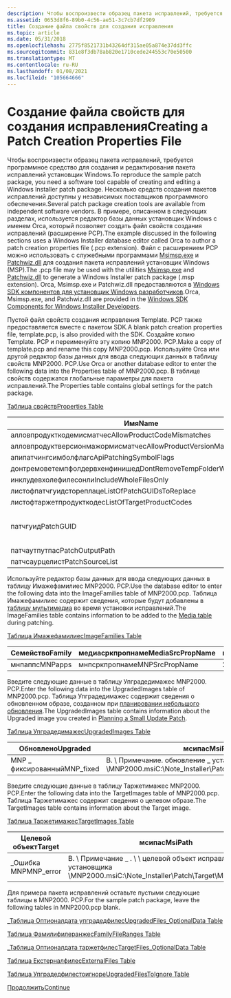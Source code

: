 ```yaml
---
description: Чтобы воспроизвести образец пакета исправлений, требуется программное средство для создания и редактирования пакета исправлений установщик Windows.
ms.assetid: 0653d8f6-89b0-4c56-ae51-3c7cb7df2909
title: Создание файла свойств для создания исправления
ms.topic: article
ms.date: 05/31/2018
ms.openlocfilehash: 2775f8521731b43264df315ae05a874e37dd3ffc
ms.sourcegitcommit: 831e8f3db78ab820e1710cede244553c70e50500
ms.translationtype: MT
ms.contentlocale: ru-RU
ms.lasthandoff: 01/08/2021
ms.locfileid: "105664666"
---
```

# <a name="creating-a-patch-creation-properties-file"></a><span data-ttu-id="8d250-103">Создание файла свойств для создания исправления</span><span class="sxs-lookup"><span data-stu-id="8d250-103">Creating a Patch Creation Properties File</span></span>

<span data-ttu-id="8d250-104">Чтобы воспроизвести образец пакета исправлений, требуется программное средство для создания и редактирования пакета исправлений установщик Windows.</span><span class="sxs-lookup"><span data-stu-id="8d250-104">To reproduce the sample patch package, you need a software tool capable of creating and editing a Windows Installer patch package.</span></span> <span data-ttu-id="8d250-105">Несколько средств создания пакетов исправлений доступны у независимых поставщиков программного обеспечения.</span><span class="sxs-lookup"><span data-stu-id="8d250-105">Several patch package creation tools are available from independent software vendors.</span></span> <span data-ttu-id="8d250-106">В примере, описанном в следующих разделах, используется редактор базы данных установщик Windows с именем Orca, который позволяет создать файл свойств создания исправлений (расширение PCP).</span><span class="sxs-lookup"><span data-stu-id="8d250-106">The example discussed in the following sections uses a Windows Installer database editor called Orca to author a patch creation properties file (.pcp extension).</span></span> <span data-ttu-id="8d250-107">Файл с расширением PCP можно использовать с служебными программами [Msimsp.exe](msimsp-exe.md) и [Patchwiz.dll](patchwiz-dll.md) для создания пакета исправлений установщик Windows (MSP).</span><span class="sxs-lookup"><span data-stu-id="8d250-107">The .pcp file may be used with the utilities [Msimsp.exe](msimsp-exe.md) and [Patchwiz.dll](patchwiz-dll.md) to generate a Windows Installer patch package (.msp extension).</span></span> <span data-ttu-id="8d250-108">Orca, Msimsp.exe и Patchwiz.dll предоставляются в [Windows SDK компонентов для установщик Windows разработчиков](platform-sdk-components-for-windows-installer-developers.md).</span><span class="sxs-lookup"><span data-stu-id="8d250-108">Orca, Msimsp.exe, and Patchwiz.dll are provided in the [Windows SDK Components for Windows Installer Developers](platform-sdk-components-for-windows-installer-developers.md).</span></span>

<span data-ttu-id="8d250-109">Пустой файл свойств создания исправления Template. PCP также предоставляется вместе с пакетом SDK.</span><span class="sxs-lookup"><span data-stu-id="8d250-109">A blank patch creation properties file, template.pcp, is also provided with the SDK.</span></span> <span data-ttu-id="8d250-110">Создайте копию Template. PCP и переименуйте эту копию MNP2000. PCP.</span><span class="sxs-lookup"><span data-stu-id="8d250-110">Make a copy of template.pcp and rename this copy MNP2000.pcp.</span></span> <span data-ttu-id="8d250-111">Используйте Orca или другой редактор базы данных для ввода следующих данных в таблицу свойств MNP2000. PCP.</span><span class="sxs-lookup"><span data-stu-id="8d250-111">Use Orca or another database editor to enter the following data into the Properties table of MNP2000.pcp.</span></span> <span data-ttu-id="8d250-112">В таблице свойств содержатся глобальные параметры для пакета исправлений.</span><span class="sxs-lookup"><span data-stu-id="8d250-112">The Properties table contains global settings for the patch package.</span></span>

[<span data-ttu-id="8d250-113">Таблица свойств</span><span class="sxs-lookup"><span data-stu-id="8d250-113">Properties Table</span></span>](properties-table-patchwiz-dll-.md)



| <span data-ttu-id="8d250-114">Имя</span><span class="sxs-lookup"><span data-stu-id="8d250-114">Name</span></span>                               | <span data-ttu-id="8d250-115">Значение</span><span class="sxs-lookup"><span data-stu-id="8d250-115">Value</span></span>                                  |
|------------------------------------|----------------------------------------|
| <span data-ttu-id="8d250-116">алловпродукткодемисматчес</span><span class="sxs-lookup"><span data-stu-id="8d250-116">AllowProductCodeMismatches</span></span>         | <span data-ttu-id="8d250-117">1</span><span class="sxs-lookup"><span data-stu-id="8d250-117">1</span></span>                                      |
| <span data-ttu-id="8d250-118">алловпродуктверсионмажормисматчес</span><span class="sxs-lookup"><span data-stu-id="8d250-118">AllowProductVersionMajorMismatches</span></span> | <span data-ttu-id="8d250-119">1</span><span class="sxs-lookup"><span data-stu-id="8d250-119">1</span></span>                                      |
| <span data-ttu-id="8d250-120">апипатчингсимболфлагс</span><span class="sxs-lookup"><span data-stu-id="8d250-120">ApiPatchingSymbolFlags</span></span>             | <span data-ttu-id="8d250-121">0x00000000</span><span class="sxs-lookup"><span data-stu-id="8d250-121">0x00000000</span></span>                             |
| <span data-ttu-id="8d250-122">донтремоветемпфолдервхенфинишед</span><span class="sxs-lookup"><span data-stu-id="8d250-122">DontRemoveTempFolderWhenFinished</span></span>   | <span data-ttu-id="8d250-123">1</span><span class="sxs-lookup"><span data-stu-id="8d250-123">1</span></span>                                      |
| <span data-ttu-id="8d250-124">инклудевхолефилесонли</span><span class="sxs-lookup"><span data-stu-id="8d250-124">IncludeWholeFilesOnly</span></span>              | <span data-ttu-id="8d250-125">0</span><span class="sxs-lookup"><span data-stu-id="8d250-125">0</span></span>                                      |
| <span data-ttu-id="8d250-126">листофпатчгуидстореплаце</span><span class="sxs-lookup"><span data-stu-id="8d250-126">ListOfPatchGUIDsToReplace</span></span>          |                                        |
| <span data-ttu-id="8d250-127">листофтаржетпродукткодес</span><span class="sxs-lookup"><span data-stu-id="8d250-127">ListOfTargetProductCodes</span></span>           | \*                                     |
| <span data-ttu-id="8d250-128">патчгуид</span><span class="sxs-lookup"><span data-stu-id="8d250-128">PatchGUID</span></span>                          | <span data-ttu-id="8d250-129">{5406B219-A1AC-4BC4-8695-72292C8195AC}</span><span class="sxs-lookup"><span data-stu-id="8d250-129">{5406B219-A1AC-4BC4-8695-72292C8195AC}</span></span> |
| <span data-ttu-id="8d250-130">патчаутпутпас</span><span class="sxs-lookup"><span data-stu-id="8d250-130">PatchOutputPath</span></span>                    | <span data-ttu-id="8d250-131">c: \\ Output. MSP</span><span class="sxs-lookup"><span data-stu-id="8d250-131">c:\\output.msp</span></span>                         |
| <span data-ttu-id="8d250-132">патчсаурцелист</span><span class="sxs-lookup"><span data-stu-id="8d250-132">PatchSourceList</span></span>                    | <span data-ttu-id="8d250-133">патчсаурцелист</span><span class="sxs-lookup"><span data-stu-id="8d250-133">PatchSourceList</span></span>                        |



 

<span data-ttu-id="8d250-134">Используйте редактор базы данных для ввода следующих данных в таблицу Имажефамилиес MNP2000. PCP.</span><span class="sxs-lookup"><span data-stu-id="8d250-134">Use the database editor to enter the following data into the ImageFamilies table of MNP2000.pcp.</span></span> <span data-ttu-id="8d250-135">Таблица Имажефамилиес содержит сведения, которые будут добавлены в [таблицу мультимедиа](media-table.md) во время установки исправлений.</span><span class="sxs-lookup"><span data-stu-id="8d250-135">The ImageFamilies table contains information to be added to the [Media table](media-table.md) during patching.</span></span>

[<span data-ttu-id="8d250-136">Таблица Имажефамилиес</span><span class="sxs-lookup"><span data-stu-id="8d250-136">ImageFamilies Table</span></span>](imagefamilies-table-patchwiz-dll-.md)



| <span data-ttu-id="8d250-137">Семейство</span><span class="sxs-lookup"><span data-stu-id="8d250-137">Family</span></span>  | <span data-ttu-id="8d250-138">медиасркпропнаме</span><span class="sxs-lookup"><span data-stu-id="8d250-138">MediaSrcPropName</span></span> | <span data-ttu-id="8d250-139">медиадискид</span><span class="sxs-lookup"><span data-stu-id="8d250-139">MediaDiskId</span></span> | <span data-ttu-id="8d250-140">филесекуенцестарт</span><span class="sxs-lookup"><span data-stu-id="8d250-140">FileSequenceStart</span></span> | <span data-ttu-id="8d250-141">DiskPrompt</span><span class="sxs-lookup"><span data-stu-id="8d250-141">DiskPrompt</span></span> | <span data-ttu-id="8d250-142">VolumeLabel</span><span class="sxs-lookup"><span data-stu-id="8d250-142">VolumeLabel</span></span> |
|---------|------------------|-------------|-------------------|------------|-------------|
| <span data-ttu-id="8d250-143">мнпаппс</span><span class="sxs-lookup"><span data-stu-id="8d250-143">MNPapps</span></span> | <span data-ttu-id="8d250-144">мнпсркпропнаме</span><span class="sxs-lookup"><span data-stu-id="8d250-144">MNPSrcPropName</span></span>   | <span data-ttu-id="8d250-145">2</span><span class="sxs-lookup"><span data-stu-id="8d250-145">2</span></span>           | <span data-ttu-id="8d250-146">1000</span><span class="sxs-lookup"><span data-stu-id="8d250-146">1000</span></span>              |            |             |



 

<span data-ttu-id="8d250-147">Введите следующие данные в таблицу Упградедимажес MNP2000. PCP.</span><span class="sxs-lookup"><span data-stu-id="8d250-147">Enter the following data into the UpgradedImages table of MNP2000.pcp.</span></span> <span data-ttu-id="8d250-148">Таблица Упградедимажес содержит сведения о обновленном образе, созданном при [планировании небольшого обновления](planning-a-small-update-patch.md).</span><span class="sxs-lookup"><span data-stu-id="8d250-148">The UpgradedImages table contains information about the Upgraded image you created in [Planning a Small Update Patch](planning-a-small-update-patch.md).</span></span>

[<span data-ttu-id="8d250-149">Таблица Упградедимажес</span><span class="sxs-lookup"><span data-stu-id="8d250-149">UpgradedImages Table</span></span>](upgradedimages-table-patchwiz-dll-.md)



| <span data-ttu-id="8d250-150">Обновлено</span><span class="sxs-lookup"><span data-stu-id="8d250-150">Upgraded</span></span>   | <span data-ttu-id="8d250-151">мсипас</span><span class="sxs-lookup"><span data-stu-id="8d250-151">MsiPath</span></span>                                           | <span data-ttu-id="8d250-152">патчмсипас</span><span class="sxs-lookup"><span data-stu-id="8d250-152">PatchMsiPath</span></span> | <span data-ttu-id="8d250-153">симболпасс</span><span class="sxs-lookup"><span data-stu-id="8d250-153">SymbolPaths</span></span> | <span data-ttu-id="8d250-154">Семейство</span><span class="sxs-lookup"><span data-stu-id="8d250-154">Family</span></span>  |
|------------|---------------------------------------------------|--------------|-------------|---------|
| <span data-ttu-id="8d250-155">MNP \_ фиксированный</span><span class="sxs-lookup"><span data-stu-id="8d250-155">MNP\_fixed</span></span> | <span data-ttu-id="8d250-156">В. \\ Примечание. обновление \_ установщика \\ \\ Обновлено \\MNP2000.msi</span><span class="sxs-lookup"><span data-stu-id="8d250-156">C:\\Note\_Installer\\Patch\\Upgraded\\MNP2000.msi</span></span> |              |             | <span data-ttu-id="8d250-157">мнпаппс</span><span class="sxs-lookup"><span data-stu-id="8d250-157">MNPapps</span></span> |



 

<span data-ttu-id="8d250-158">Введите следующие данные в таблицу Таржетимажес MNP2000. PCP.</span><span class="sxs-lookup"><span data-stu-id="8d250-158">Enter the following data into the TargetImages table of MNP2000.pcp.</span></span> <span data-ttu-id="8d250-159">Таблица Таржетимажес содержит сведения о целевом образе.</span><span class="sxs-lookup"><span data-stu-id="8d250-159">The TargetImages table contains information about the Target image.</span></span>

[<span data-ttu-id="8d250-160">Таблица Таржетимажес</span><span class="sxs-lookup"><span data-stu-id="8d250-160">TargetImages Table</span></span>](targetimages-table-patchwiz-dll-.md)



| <span data-ttu-id="8d250-161">Целевой объект</span><span class="sxs-lookup"><span data-stu-id="8d250-161">Target</span></span>     | <span data-ttu-id="8d250-162">мсипас</span><span class="sxs-lookup"><span data-stu-id="8d250-162">MsiPath</span></span>                                         | <span data-ttu-id="8d250-163">симболпасс</span><span class="sxs-lookup"><span data-stu-id="8d250-163">SymbolPaths</span></span> | <span data-ttu-id="8d250-164">Обновлено</span><span class="sxs-lookup"><span data-stu-id="8d250-164">Upgraded</span></span>   | <span data-ttu-id="8d250-165">Заказ</span><span class="sxs-lookup"><span data-stu-id="8d250-165">Order</span></span> | <span data-ttu-id="8d250-166">продуктвалидатефлагс</span><span class="sxs-lookup"><span data-stu-id="8d250-166">ProductValidateFlags</span></span> | <span data-ttu-id="8d250-167">игноремиссингсркфилес</span><span class="sxs-lookup"><span data-stu-id="8d250-167">IgnoreMissingSrcFiles</span></span> |
|------------|-------------------------------------------------|-------------|------------|-------|----------------------|-----------------------|
| <span data-ttu-id="8d250-168">\_Ошибка MNP</span><span class="sxs-lookup"><span data-stu-id="8d250-168">MNP\_error</span></span> | <span data-ttu-id="8d250-169">В. \\ Примечание \_ . \\ \\ целевой объект исправления установщика \\MNP2000.msi</span><span class="sxs-lookup"><span data-stu-id="8d250-169">C:\\Note\_Installer\\Patch\\Target\\MNP2000.msi</span></span> |             | <span data-ttu-id="8d250-170">MNP \_ фиксированный</span><span class="sxs-lookup"><span data-stu-id="8d250-170">MNP\_fixed</span></span> | <span data-ttu-id="8d250-171">1</span><span class="sxs-lookup"><span data-stu-id="8d250-171">1</span></span>     |                      | <span data-ttu-id="8d250-172">0</span><span class="sxs-lookup"><span data-stu-id="8d250-172">0</span></span>                     |



 

<span data-ttu-id="8d250-173">Для примера пакета исправлений оставьте пустыми следующие таблицы в MNP2000. PCP.</span><span class="sxs-lookup"><span data-stu-id="8d250-173">For the sample patch package, leave the following tables in MNP2000.pcp blank.</span></span>

[<span data-ttu-id="8d250-174">\_Таблица Оптионалдата упградедфилес</span><span class="sxs-lookup"><span data-stu-id="8d250-174">UpgradedFiles\_OptionalData Table</span></span>](upgradedfiles-optionaldata-table-patchwiz-dll-.md)

[<span data-ttu-id="8d250-175">Таблица Фамилифилеранжес</span><span class="sxs-lookup"><span data-stu-id="8d250-175">FamilyFileRanges Table</span></span>](familyfileranges-table-patchwiz-dll-.md)

[<span data-ttu-id="8d250-176">\_Таблица Оптионалдата таржетфилес</span><span class="sxs-lookup"><span data-stu-id="8d250-176">TargetFiles\_OptionalData Table</span></span>](targetfiles-optionaldata-table-patchwiz-dll-.md)

[<span data-ttu-id="8d250-177">Таблица Екстерналфилес</span><span class="sxs-lookup"><span data-stu-id="8d250-177">ExternalFiles Table</span></span>](externalfiles-table-patchwiz-dll-.md)

[<span data-ttu-id="8d250-178">Таблица Упградедфилестоигноре</span><span class="sxs-lookup"><span data-stu-id="8d250-178">UpgradedFilesToIgnore Table</span></span>](upgradedfilestoignore-table-patchwiz-dll-.md)

[<span data-ttu-id="8d250-179">Продолжить</span><span class="sxs-lookup"><span data-stu-id="8d250-179">Continue</span></span>](generating-a-patch-package.md)

 

 



